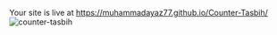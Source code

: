 Your site is live at https://muhammadayaz77.github.io/Counter-Tasbih/
![counter-tasbih](https://github.com/muhammadayaz77/Counter-Tasbih/assets/147421733/d2a5e7de-ad10-42dd-aa3a-67bfdfac77ff)
